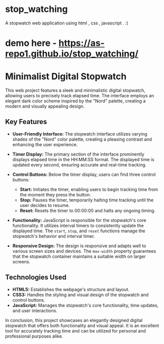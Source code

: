 # stop_watching
A stopwatch web application using html , css , javascript . :) 
# demo here -  https://as-repo1.github.io/stop_watching/

# Minimalist Digital Stopwatch

This web project features a sleek and minimalistic digital stopwatch, allowing users to precisely track elapsed time. The interface employs an elegant dark color scheme inspired by the "Nord" palette, creating a modern and visually appealing design.

## Key Features

- **User-Friendly Interface:** The stopwatch interface utilizes varying shades of the "Nord" color palette, creating a pleasing contrast and enhancing the user experience.

- **Timer Display:** The primary section of the interface prominently displays elapsed time in the HH:MM:SS format. The displayed time is updated every second, ensuring accurate and real-time tracking.

- **Control Buttons:** Below the timer display, users can find three control buttons:
  - **Start:** Initiates the timer, enabling users to begin tracking time from the moment they press the button.
  - **Stop:** Pauses the timer, temporarily halting time tracking until the user decides to resume.
  - **Reset:** Resets the timer to 00:00:00 and halts any ongoing timing.

- **Functionality:** JavaScript is responsible for the stopwatch's core functionality. It utilizes interval timers to consistently update the displayed time. The `start`, `stop`, and `reset` functions manage the stopwatch's behavior and interval timer.

- **Responsive Design:** The design is responsive and adapts well to various screen sizes and devices. The `max-width` property guarantees that the stopwatch container maintains a suitable width on larger screens.

## Technologies Used

- **HTML5:** Establishes the webpage's structure and layout.
- **CSS3:** Handles the styling and visual design of the stopwatch and control buttons.
- **JavaScript:** Manages the stopwatch's core functionality, time updates, and user interactions.

In conclusion, this project showcases an elegantly designed digital stopwatch that offers both functionality and visual appeal. It is an excellent tool for accurately tracking time and can be utilized for personal and professional purposes alike.
